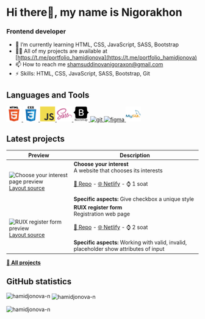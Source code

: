 <h1 align="left">Hi there👋, my name is Nigorakhon</h1>
<h3 align="left">Frontend developer</h3>

- 🌱 I’m currently learning HTML, CSS, JavaScript, SASS, Bootstrap
- 👨‍💻 All of my projects are available at [https://t.me/portfolio_hamidjonova](https://t.me/portfolio_hamidjonova)
- 📫 How to reach me shamsuddinovanigoraxon@gmail.com
- ⚡ Skills: HTML, CSS, JavaScript, SASS, Bootstrap, Git

## Languages and Tools

<p align="left"> 
   <a href="https://www.w3.org/html/" target="_blank" rel="noreferrer"> <img src="https://raw.githubusercontent.com/devicons/devicon/master/icons/html5/html5-original-wordmark.svg" alt="html5" width="40" height="40"/> </a> 
  <a href="https://www.w3schools.com/css/" target="_blank" rel="noreferrer"> <img src="https://raw.githubusercontent.com/devicons/devicon/master/icons/css3/css3-original-wordmark.svg" alt="css3" width="40" height="40"/> </a> 
  <a href="https://developer.mozilla.org/en-US/docs/Web/JavaScript" target="_blank" rel="noreferrer"> <img src="https://raw.githubusercontent.com/devicons/devicon/master/icons/javascript/javascript-original.svg" alt="javascript" width="40" height="40"/> </a> 
  <a href="https://sass-lang.com" target="_blank" rel="noreferrer"> <img src="https://raw.githubusercontent.com/devicons/devicon/master/icons/sass/sass-original.svg" alt="sass" width="40" height="40"/> </a>
  <a href="https://getbootstrap.com" target="_blank" rel="noreferrer"> <img src="https://raw.githubusercontent.com/devicons/devicon/master/icons/bootstrap/bootstrap-plain-wordmark.svg" alt="bootstrap" width="40" height="40"/> </a> 
  <a href="https://git-scm.com/" target="_blank" rel="noreferrer"> <img src="https://www.vectorlogo.zone/logos/git-scm/git-scm-icon.svg" alt="git" width="40" height="40"/> </a> 
  <a href="https://www.figma.com/" target="_blank" rel="noreferrer"> <img src="https://www.vectorlogo.zone/logos/figma/figma-icon.svg" alt="figma" width="40" height="40"/> </a> 
  <a href="https://www.mysql.com/" target="_blank" rel="noreferrer"> <img src="https://raw.githubusercontent.com/devicons/devicon/master/icons/mysql/mysql-original-wordmark.svg" alt="mysql" width="40" height="40"/> </a> 
</p>

## Latest projects

| Preview | Description |
|---|---|
| <img src="https://res.cloudinary.com/practicaldev/image/fetch/s--xt5koVqR--/c_imagga_scale,f_auto,fl_progressive,h_420,q_auto,w_1000/https://dev-to-uploads.s3.amazonaws.com/uploads/articles/ocqq6k7u847dslv2i3m7.png" alt="Choose your interest page preview" width="250"/><br>[Layout source](https://dev.to/nikhil27b/custom-checkbox-with-html-css-4a37) | **Choose your interest** <br>A website that chooses its interests <br><br> <a href="https://github.com/Hamidjonova-N/choose-your-interest-checkbox">🧾 Repo</a> - <a href="https://shn-choose-your-interest.netlify.app/" target="_blank">🌐 Netlify</a> - ⌚ 1 soat <br><br> **Specific aspects:** Give checkbox a unique style |
| <img src="https://s3-alpha.figma.com/hub/file/3587993845/62e1de6b-7759-463d-aeff-9c3939e7fcc8-cover.png" alt="RUIX register form preview" width="250"/><br>[Layout source](https://www.figma.com/file/bY8wxYvwx0bOqkHIJGEzgy/Registration-UI-(Community)?node-id=0%3A1&mode=dev) | **RUIX register form** <br>Registration web page <br><br> <a href="https://github.com/Hamidjonova-N/ruix-register-form">🧾 Repo</a> - <a href="https://shn-ruix-register-form.netlify.app/" target="_blank">🌐 Netlify</a> - ⌚ 2 soat<br><br> **Specific aspects:** Working with valid, invalid, placeholder show attributes of input |

**<a href="https://t.me/portfolio_hamidjonova" target="_blank">💼 All projects</a>**

## GitHub statistics

<p><img align="left" src="https://github-readme-stats.vercel.app/api/top-langs?username=hamidjonova-n&show_icons=true&locale=en&layout=compact" alt="hamidjonova-n" /></p>

<p>&nbsp;<img align="center" src="https://github-readme-stats.vercel.app/api?username=hamidjonova-n&show_icons=true&locale=en" alt="hamidjonova-n" /></p>

<p><img align="center" src="https://github-readme-streak-stats.herokuapp.com/?user=hamidjonova-n&" alt="hamidjonova-n" /></p>
